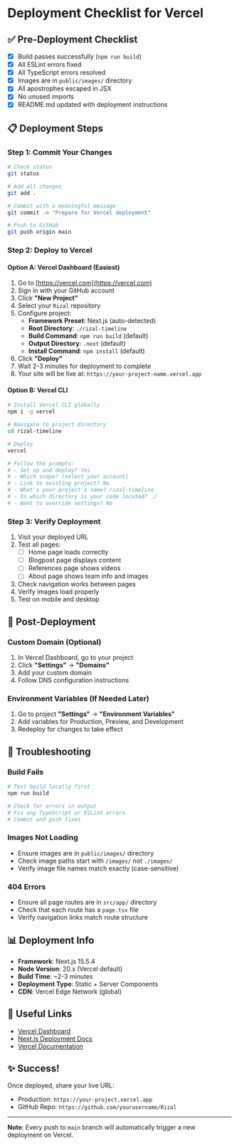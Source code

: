# Deployment Checklist for Vercel

## ✅ Pre-Deployment Checklist

- [x] Build passes successfully (`npm run build`)
- [x] All ESLint errors fixed
- [x] All TypeScript errors resolved
- [x] Images are in `public/images/` directory
- [x] All apostrophes escaped in JSX
- [x] No unused imports
- [x] README.md updated with deployment instructions

## 📋 Deployment Steps

### Step 1: Commit Your Changes

```bash
# Check status
git status

# Add all changes
git add .

# Commit with a meaningful message
git commit -m "Prepare for Vercel deployment"

# Push to GitHub
git push origin main
```

### Step 2: Deploy to Vercel

#### Option A: Vercel Dashboard (Easiest)

1. Go to [https://vercel.com](https://vercel.com)
2. Sign in with your GitHub account
3. Click **"New Project"**
4. Select your `Rizal` repository
5. Configure project:
   - **Framework Preset**: Next.js (auto-detected)
   - **Root Directory**: `./rizal-timeline`
   - **Build Command**: `npm run build` (default)
   - **Output Directory**: `.next` (default)
   - **Install Command**: `npm install` (default)
6. Click **"Deploy"**
7. Wait 2-3 minutes for deployment to complete
8. Your site will be live at: `https://your-project-name.vercel.app`

#### Option B: Vercel CLI

```bash
# Install Vercel CLI globally
npm i -g vercel

# Navigate to project directory
cd rizal-timeline

# Deploy
vercel

# Follow the prompts:
# - Set up and deploy? Yes
# - Which scope? (select your account)
# - Link to existing project? No
# - What's your project's name? rizal-timeline
# - In which directory is your code located? ./
# - Want to override settings? No
```

### Step 3: Verify Deployment

1. Visit your deployed URL
2. Test all pages:
   - [ ] Home page loads correctly
   - [ ] Blogpost page displays content
   - [ ] References page shows videos
   - [ ] About page shows team info and images
3. Check navigation works between pages
4. Verify images load properly
5. Test on mobile and desktop

## 🔧 Post-Deployment

### Custom Domain (Optional)

1. In Vercel Dashboard, go to your project
2. Click **"Settings"** → **"Domains"**
3. Add your custom domain
4. Follow DNS configuration instructions

### Environment Variables (If Needed Later)

1. Go to project **"Settings"** → **"Environment Variables"**
2. Add variables for Production, Preview, and Development
3. Redeploy for changes to take effect

## 🚨 Troubleshooting

### Build Fails

```bash
# Test build locally first
npm run build

# Check for errors in output
# Fix any TypeScript or ESLint errors
# Commit and push fixes
```

### Images Not Loading

- Ensure images are in `public/images/` directory
- Check image paths start with `/images/` not `./images/`
- Verify image file names match exactly (case-sensitive)

### 404 Errors

- Ensure all page routes are in `src/app/` directory
- Check that each route has a `page.tsx` file
- Verify navigation links match route structure

## 📊 Deployment Info

- **Framework**: Next.js 15.5.4
- **Node Version**: 20.x (Vercel default)
- **Build Time**: ~2-3 minutes
- **Deployment Type**: Static + Server Components
- **CDN**: Vercel Edge Network (global)

## 🔗 Useful Links

- [Vercel Dashboard](https://vercel.com/dashboard)
- [Next.js Deployment Docs](https://nextjs.org/docs/app/building-your-application/deploying)
- [Vercel Documentation](https://vercel.com/docs)

## ✨ Success!

Once deployed, share your live URL:
- Production: `https://your-project.vercel.app`
- GitHub Repo: `https://github.com/yourusername/Rizal`

---

**Note**: Every push to `main` branch will automatically trigger a new deployment on Vercel.
